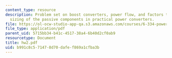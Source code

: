 ```yaml
---
content_type: resource
description: Problem set on boost converters, power flow, and factors that influence
  sizing of the passive components in practical power converters.
file: https://ol-ocw-studio-app-qa.s3.amazonaws.com/courses/6-334-power-electronics-spring-2007/b991c8c571478d70dafef869a1cfba3b_hw2.pdf
file_type: application/pdf
parent_uid: 5715bb34-b41c-4517-38a4-6b40d2cf0ab9
resourcetype: Document
title: hw2.pdf
uid: b991c8c5-7147-8d70-dafe-f869a1cfba3b
---
```


